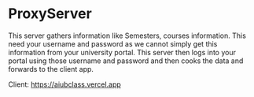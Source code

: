 # ProxyServer
This server gathers information like Semesters, courses information. 
This need your username and password as we cannot simply get this information from your university portal.
This server then logs into your portal using those username and password and then cooks the data and forwards to the client app.

Client: https://aiubclass.vercel.app

